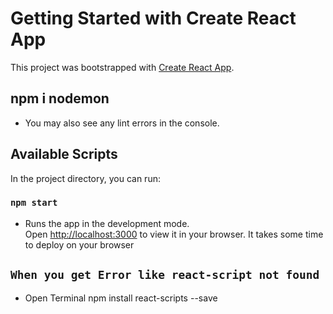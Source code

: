 # Getting Started with Create React App

This project was bootstrapped with [Create React App](https://github.com/facebook/create-react-app).

## npm i nodemon

- You may also see any lint errors in the console.

## Available Scripts

In the project directory, you can run:

### `npm start`

- Runs the app in the development mode.\
  Open [http://localhost:3000](http://localhost:3000) to view it in your browser.
  It takes some time to deploy on your browser

## `When you get Error like react-script not found`

- Open Terminal npm install react-scripts --save
